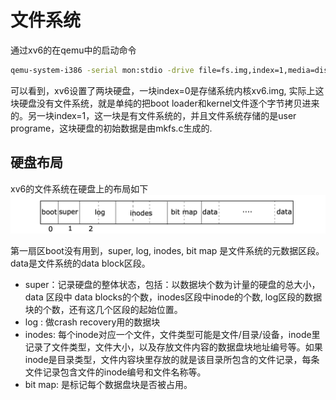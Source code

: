 # 文件系统


通过xv6的在qemu中的启动命令
```bash
qemu-system-i386 -serial mon:stdio -drive file=fs.img,index=1,media=disk,format=raw -drive file=xv6.img,index=0,media=disk,format=raw -smp 2 -m 512 
```
可以看到，xv6设置了两块硬盘，一块index=0是存储系统内核xv6.img, 实际上这块硬盘没有文件系统，就是单纯的把boot loader和kernel文件逐个字节拷贝进来的。另一块index=1，这一块是有文件系统的，并且文件系统存储的是user programe，这块硬盘的初始数据是由mkfs.c生成的.

## 硬盘布局

xv6的文件系统在硬盘上的布局如下
![](./img/disk_layout.png)

第一扇区boot没有用到，super, log, inodes, bit map 是文件系统的元数据区段。 data是文件系统的data block区段。

* super：记录硬盘的整体状态，包括：以数据块个数为计量的硬盘的总大小，data 	区段中 data blocks的个数，inodes区段中inode的个数, log区段的数据块的个数，还有这几个区段的起始位置。
* log : 做crash recovery用的数据块
* inodes: 每个inode对应一个文件，文件类型可能是文件/目录/设备，inode里记录了文件类型，文件大小，以及存放文件内容的数据盘块地址编号等。如果inode是目录类型，文件内容块里存放的就是该目录所包含的文件记录，每条文件记录包含文件的inode编号和文件名称等。
* bit map: 是标记每个数据盘块是否被占用。